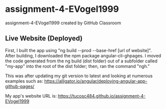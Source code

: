 # assignment-4-EVogel1999
assignment-4-EVogel1999 created by GitHub Classroom

## Live Website (Deployed)
First, I built the app using "ng build --prod --base-href [url of website]".  After building, I downloaded the npm package
angular-cli-ghpages.  I moved the code generated from the ng build (dist folder) out of a subfolder called "my-app" into the root of the
dist folder; then, ran the command "ngh."

This was after updating my git version to latest and looking at numerous examples such as:
https://alligator.io/angular/deploying-angular-app-github-pages/

My app's website URL is: https://tucosc484.github.io/assignment-4-EVogel1999
